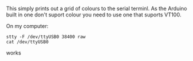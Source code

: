 This simply prints out a grid of colours to the serial terminl.
As the Arduino built in one don't suport colour you need to use one that suports VT100.

On my computer:
```
stty -F /dev/ttyUSB0 38400 raw
cat /dev/ttyUSB0
```
works

